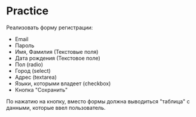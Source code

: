 # Practice

Реализовать форму регистрации:
* Email
* Пароль
* Имя, Фамилия (Текстовые поля)
* Дата рождения (Текстовое поле)
* Пол (radio)
* Город (select)
* Адрес (textarea)
* Языки, которыми владеет (checkbox)
* Кнопка "Сохранить"

По нажатию на кнопку, вместо формы должна выводиться "таблица"
с данными, которые ввел пользователь.
